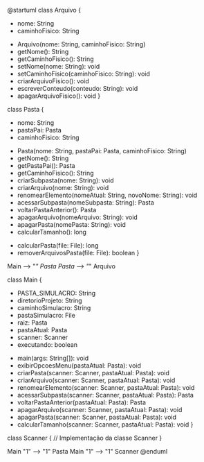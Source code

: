 @startuml
class Arquivo {
  - nome: String
  - caminhoFisico: String
  
  + Arquivo(nome: String, caminhoFisico: String)
  + getNome(): String
  + getCaminhoFisico(): String
  + setNome(nome: String): void
  + setCaminhoFisico(caminhoFisico: String): void
  + criarArquivoFisico(): void
  + escreverConteudo(conteudo: String): void
  + apagarArquivoFisico(): void
}

class Pasta {
  - nome: String
  - pastaPai: Pasta
  - caminhoFisico: String
  
  + Pasta(nome: String, pastaPai: Pasta, caminhoFisico: String)
  + getNome(): String
  + getPastaPai(): Pasta
  + getCaminhoFisico(): String
  + criarSubpasta(nome: String): void
  + criarArquivo(nome: String): void
  + renomearElemento(nomeAtual: String, novoNome: String): void
  + acessarSubpasta(nomeSubpasta: String): Pasta
  + voltarPastaAnterior(): Pasta
  + apagarArquivo(nomeArquivo: String): void
  + apagarPasta(nomePasta: String): void
  + calcularTamanho(): long
  - calcularPasta(file: File): long
  - removerArquivosPasta(file: File): boolean
}

Main --> "*" Pasta
Pasta --> "*" Arquivo

class Main {
  - PASTA_SIMULACRO: String
  - diretorioProjeto: String
  - caminhoSimulacro: String
  - pastaSimulacro: File
  - raiz: Pasta
  - pastaAtual: Pasta
  - scanner: Scanner
  - executando: boolean
  
  + main(args: String[]): void
  + exibirOpcoesMenu(pastaAtual: Pasta): void
  + criarPasta(scanner: Scanner, pastaAtual: Pasta): void
  + criarArquivo(scanner: Scanner, pastaAtual: Pasta): void
  + renomearElemento(scanner: Scanner, pastaAtual: Pasta): void
  + acessarSubpasta(scanner: Scanner, pastaAtual: Pasta): Pasta
  + voltarPastaAnterior(pastaAtual: Pasta): Pasta
  + apagarArquivo(scanner: Scanner, pastaAtual: Pasta): void
  + apagarPasta(scanner: Scanner, pastaAtual: Pasta): void
  + calcularTamanho(scanner: Scanner, pastaAtual: Pasta): void
}

class Scanner {
  // Implementação da classe Scanner
}

Main "1" --> "1" Pasta
Main "1" --> "1" Scanner
@enduml
